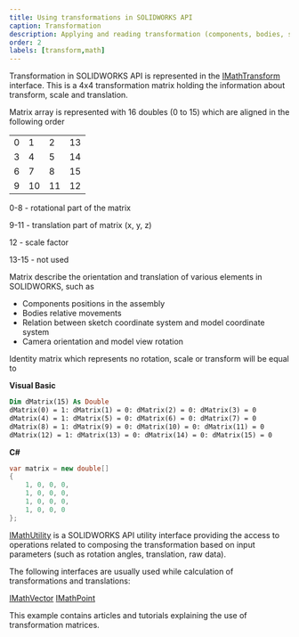 ```yaml
---
title: Using transformations in SOLIDWORKS API
caption: Transformation
description: Applying and reading transformation (components, bodies, sketches etc.) using SOLIDWORKS API
order: 2
labels: [transform,math]
---
```

Transformation in SOLIDWORKS API is represented in the [IMathTransform](https://help.solidworks.com/2018/english/api/sldworksapi/solidworks.interop.sldworks~solidworks.interop.sldworks.imathtransform.html) interface. This is a 4x4 transformation matrix holding the information about transform, scale and translation.

Matrix array is represented with 16 doubles (0 to 15) which are aligned in the following order

|||||
|-|-|-|-|
|0|1|2|13|
|3|4|5|14|
|6|7|8|15|
|9|10|11|12|

0-8 - rotational part of the matrix

9-11 - translation part of matrix (x, y, z)

12 - scale factor

13-15 - not used

Matrix describe the orientation and translation of various elements in SOLIDWORKS, such as

* Components positions in the assembly
* Bodies relative movements
* Relation between sketch coordinate system and model coordinate system
* Camera orientation and model view rotation

Identity matrix which represents no rotation, scale or transform will be equal to

**Visual Basic**

~~~ vb
Dim dMatrix(15) As Double
dMatrix(0) = 1: dMatrix(1) = 0: dMatrix(2) = 0: dMatrix(3) = 0
dMatrix(4) = 1: dMatrix(5) = 0: dMatrix(6) = 0: dMatrix(7) = 0
dMatrix(8) = 1: dMatrix(9) = 0: dMatrix(10) = 0: dMatrix(11) = 0
dMatrix(12) = 1: dMatrix(13) = 0: dMatrix(14) = 0: dMatrix(15) = 0
~~~

**C#**

~~~ cs
var matrix = new double[]
{
    1, 0, 0, 0,
    1, 0, 0, 0,
    1, 0, 0, 0,
    1, 0, 0, 0
};
~~~

[IMathUtility](https://help.solidworks.com/2018/english/api/sldworksapi/solidworks.interop.sldworks~solidworks.interop.sldworks.imathutility.html) is a SOLIDWORKS API utility interface providing the access to operations related to composing the transformation based on input parameters (such as rotation angles, translation, raw data).

The following interfaces are usually used while calculation of transformations and translations:

[IMathVector](https://help.solidworks.com/2018/english/api/sldworksapi/solidworks.interop.sldworks~solidworks.interop.sldworks.imathvector.html)
[IMathPoint](https://help.solidworks.com/2018/english/api/sldworksapi/solidworks.interop.sldworks~solidworks.interop.sldworks.imathpoint.html)

This example contains articles and tutorials explaining the use of transformation matrices.